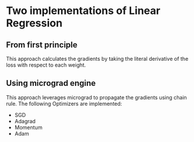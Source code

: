 # Two implementations of Linear Regression

## From first principle
This approach calculates the gradients by taking the literal derivative of the loss with respect to each weight. 

## Using micrograd engine
This approach leverages micrograd to propagate the gradients using chain rule. The following Optimizers are implemented:
* SGD
* Adagrad
* Momentum
* Adam

